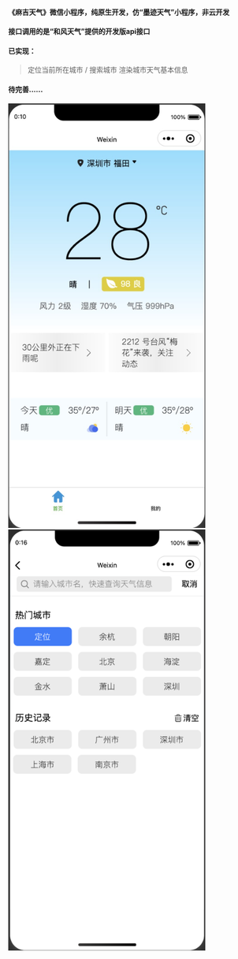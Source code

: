 #### 《麻吉天气》微信小程序，纯原生开发，仿“墨迹天气”小程序，非云开发
#### 接口调用的是“和风天气”提供的开发版api接口
#### 已实现：
  > 定位当前所在城市 / 搜索城市
  > 渲染城市天气基本信息
#### 待完善......

<img src="miniprogram/static/readme/img1.jpeg" width="400">
<img src="miniprogram/static/readme/img2.png" width="400">